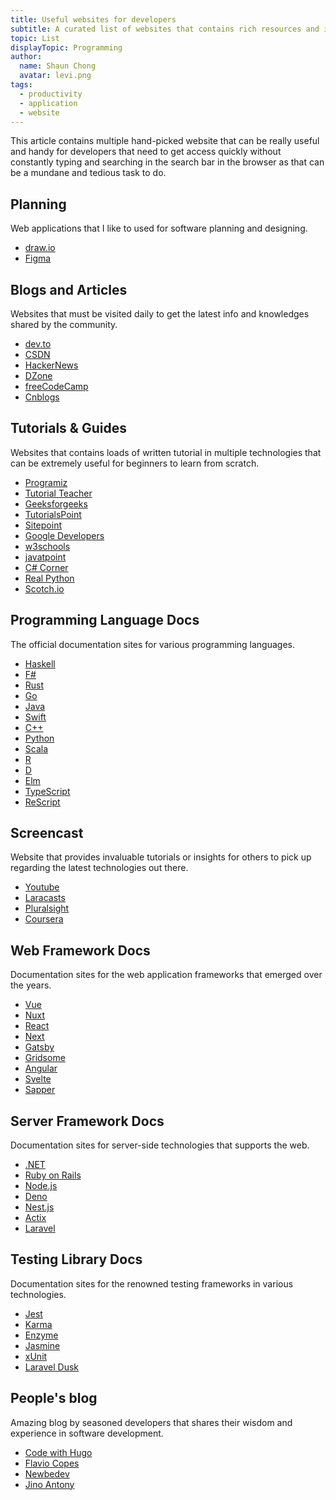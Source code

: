 ```yaml
---
title: Useful websites for developers
subtitle: A curated list of websites that contains rich resources and information for the latest technologies
topic: List
displayTopic: Programming
author:
  name: Shaun Chong
  avatar: levi.png
tags:
  - productivity
  - application
  - website
---
```


This article contains multiple hand-picked website that can be really useful and handy for developers that need to get access quickly without constantly typing and searching in the search bar in the browser as that can be a mundane and tedious task to do.

## Planning

Web applications that I like to used for software planning and designing.

- [draw.io](https://app.diagrams.net/)
- [Figma](https://www.figma.com/)

## Blogs and Articles

Websites that must be visited daily to get the latest info and knowledges shared by the community.

- [dev.to](https://dev.to/)
- [CSDN](https://www.csdn.net/)
- [HackerNews](https://news.ycombinator.com/)
- [DZone](https://dzone.com/)
- [freeCodeCamp](https://www.freecodecamp.org/)
- [Cnblogs](https://www.cnblogs.com/)

## Tutorials & Guides

Websites that contains loads of written tutorial in multiple technologies that can be extremely useful for beginners to learn from scratch.

- [Programiz](https://www.programiz.com/)
- [Tutorial Teacher](https://www.tutorialsteacher.com/)
- [Geeksforgeeks](https://www.geeksforgeeks.org/)
- [TutorialsPoint](https://www.tutorialspoint.com/index.htm)
- [Sitepoint](https://www.sitepoint.com/)
- [Google Developers](https://developers.google.com/)
- [w3schools](https://www.w3schools.com/)
- [javatpoint](https://www.javatpoint.com/)
- [C# Corner](https://www.c-sharpcorner.com/)
- [Real Python](https://realpython.com/)
- [Scotch.io](https://scotch.io/)

## Programming Language Docs

The official documentation sites for various programming languages.

- [Haskell](https://www.haskell.org/)
- [F#](https://fsharp.org/)
- [Rust](https://www.rust-lang.org/)
- [Go](https://go.dev/)
- [Java](https://docs.oracle.com/javase/8/docs/technotes/guides/language/index.html)
- [Swift](https://www.swift.org/)
- [C++](https://www.cplusplus.com/reference/)
- [Python](https://www.python.org/)
- [Scala](https://www.scala-lang.org/)
- [R](https://www.r-project.org/about.html)
- [D](https://dlang.org/)
- [Elm](https://elm-lang.org/)
- [TypeScript](https://www.typescriptlang.org/)
- [ReScript](https://rescript-lang.org/)

## Screencast

Website that provides invaluable tutorials or insights for others to pick up regarding the latest technologies out there.

- [Youtube](https://www.youtube.com/)
- [Laracasts](https://laracasts.com/)
- [Pluralsight](https://www.pluralsight.com/)
- [Coursera](https://www.coursera.org/)

## Web Framework Docs

Documentation sites for the web application frameworks that emerged over the years.

- [Vue](https://vuejs.org/)
- [Nuxt](https://nuxtjs.org/)
- [React](https://reactjs.org/)
- [Next](https://nextjs.org/)
- [Gatsby](https://www.gatsbyjs.com/)
- [Gridsome](https://gridsome.org/)
- [Angular](https://angular.io/)
- [Svelte](https://svelte.dev/)
- [Sapper](https://sapper.svelte.dev/)

## Server Framework Docs

Documentation sites for server-side technologies that supports the web.

- [.NET](https://docs.microsoft.com/en-us/dotnet/)
- [Ruby on Rails](https://rubyonrails.org/)
- [Node.js](https://nodejs.org/en/)
- [Deno](https://deno.land/)
- [Nest.js](https://nestjs.com/)
- [Actix](https://actix.rs/)
- [Laravel](https://laravel.com/)

## Testing Library Docs

Documentation sites for the renowned testing frameworks in various technologies.

- [Jest](https://jestjs.io/)
- [Karma](https://karma-runner.github.io/latest/index.html)
- [Enzyme](https://enzymejs.github.io/enzyme/)
- [Jasmine](https://jasmine.github.io/pages/getting_started.html)
- [xUnit](https://xunit.net/)
- [Laravel Dusk](https://laravel.com/docs/8.x/dusk)

## People's blog

Amazing blog by seasoned developers that shares their wisdom and experience in software development.

- [Code with Hugo](https://codewithhugo.com/)
- [Flavio Copes](https://flaviocopes.com/)
- [Newbedev](https://newbedev.com/)
- [Jino Antony](https://jinoantony.com/)
